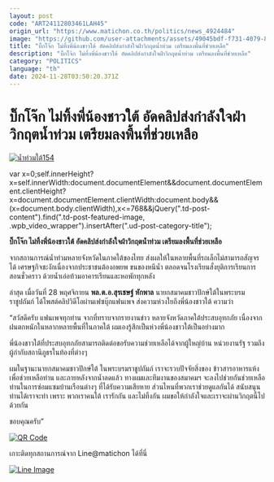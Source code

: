 ```yaml
---
layout: post
code: "ART24112803461LAH45"
origin_url: "https://www.matichon.co.th/politics/news_4924484"
image: "https://github.com/user-attachments/assets/49045bdf-f731-4079-8f46-d4e1472ef322"
title: "บิ๊กโจ๊ก ไม่ทิ้งพี่น้องชาวใต้ อัดคลิปส่งกำลังใจฝ่าวิกฤตน้ำท่วม เตรียมลงพื้นที่ช่วยเหลือ"
description: "บิ๊กโจ๊ก ไม่ทิ้งพี่น้องชาวใต้ อัดคลิปส่งกำลังใจฝ่าวิกฤตน้ำท่วม เตรียมลงพื้นที่ช่วยเหลือ"
category: "POLITICS"
language: "th"
date: 2024-11-28T03:50:20.371Z
---
```


# บิ๊กโจ๊ก ไม่ทิ้งพี่น้องชาวใต้ อัดคลิปส่งกำลังใจฝ่าวิกฤตน้ำท่วม เตรียมลงพื้นที่ช่วยเหลือ

[![](https://www.matichon.co.th/wp-content/uploads/2024/11/น้ำท่วมใต้154.jpg "น้ำท่วมใต้154")](https://www.matichon.co.th/wp-content/uploads/2024/11/น้ำท่วมใต้154.jpg)

var x=0;self.innerHeight?x=self.innerWidth:document.documentElement&&document.documentElement.clientHeight?x=document.documentElement.clientWidth:document.body&&(x=document.body.clientWidth),x<=768&&jQuery(".td-post-content").find(".td-post-featured-image, .wpb\_video\_wrapper").insertAfter(".ud-post-category-title");

**บิ๊กโจ๊ก ไม่ทิ้งพี่น้องชาวใต้ อัดคลิปส่งกำลังใจฝ่าวิกฤตน้ำท่วม เตรียมลงพื้นที่ช่วยเหลือ**

จากสถานการณ์น้ำท่วมหลายจังหวัดในภาคใต้ของไทย ส่งผลให้ในหลายพื้นที่รถเล็กไม่สามารถสัญจรได้ เศรษฐกิจชะงักเนื่องจากประชาชนต้องอพยพ ขนของหนีน้ำ ตลอดจนโรงเรียนสั่งยุติการเรียนการสอนชั่วคราว ด้วยน้ำเอ่อท้วมอาคารเรียนและหอพักทุกหลัง

ล่าสุด เมื่อวันที่ 28 พฤศจิกายน **พล.ต.อ.สุรเชษฐ์ หักพาล** นายกสมาคมชาวปักษ์ใต้ในพระบรมราชูปถัมภ์ ได้โพสต์คลิปวิดีโอผ่านเฟซบุ๊กแฟนเพจ ส่งความห่วงใยถึงพี่น้องชาวใต้ ความว่า

“สวัสดีครับ แฟนเพจทุกท่าน จากที่ทราบจากรายงานข่าว หลายจังหวัดภาคใต้ประสบอุทกภัย เนื่องจากฝนตกหนักในหลากหลายพื้นที่ในภาคใต้ ผมเองรู้สึกเป็นห่วงพี่น้องชาวใต้เป็นอย่างมาก

พี่น้องชาวใต้ที่ประสบอุทกภัยสามารถติดต่อขอรับความช่วยเหลือได้จากผู้ใหญ่บ้าน หน่วยงานรัฐ รวมถึงผู้กำกับสถานีภูธรในท้องที่ต่างๆ

ผมในฐานะนายกสมาคมชาวปักษ์ใต้ ในพระบรมราชูปถัมภ์ เราจะรวบปัจจัยสิ่งของ ข้าวสารอาหารแห้ง เพื่อช่วยเหลือท่าน และภายหลังจากน้ำลดแล้ว ทางผมและทีมงานของสมาคมฯ จะลงไปช่วยกันช่วยเหลือท่านในการซ่อมแซมบ้านเรือนต่างๆ ที่ได้รับความเสียหาย ส่วนไหนที่พวกเราช่วยดูแลกันได้ สนับสนุนท่านได้เราจะทำ เพราะ พวกเราคนใต้ เรารักกัน และไม่ทิ้งกัน ผมขอให้กำลังใจและเราจะผ่านวิกฤตนี้ไปด้วยกัน

ขอบคุณครับ”

[![QR Code](https://www.matichon.co.th/wp-content/uploads/2023/07/wob1371z.jpg)](https://lin.ee/ht0nDxX)

เกาะติดทุกสถานการณ์จาก Line@matichon ได้ที่นี่

[![Line Image](https://www.matichon.co.th/wp-content/uploads/2023/07/th.png)](https://lin.ee/ht0nDxX)